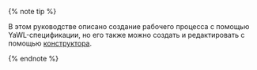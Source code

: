 {% note tip %}

В этом руководстве описано создание рабочего процесса с помощью YaWL-спецификации, но его также можно создать и редактировать с помощью [конструктора](../../serverless-integrations/operations/workflows/constructor/index.md).

{% endnote %}